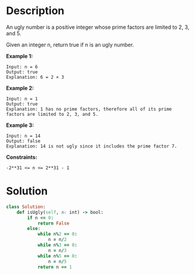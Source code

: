 # Description
An ugly number is a positive integer whose prime factors are limited to 2, 3, and 5.

Given an integer n, return true if n is an ugly number.

**Example 1:**
```
Input: n = 6
Output: true
Explanation: 6 = 2 × 3
```
**Example 2:**
```
Input: n = 1
Output: true
Explanation: 1 has no prime factors, therefore all of its prime factors are limited to 2, 3, and 5.
```
**Example 3:**
```
Input: n = 14
Output: false
Explanation: 14 is not ugly since it includes the prime factor 7.
```
**Constraints:**
```
-2**31 <= n <= 2**31 - 1
```
# Solution
```ruby
class Solution:
    def isUgly(self, n: int) -> bool:
        if n <= 0:
            return False
        else:
            while n%2 == 0:
                n = n/2
            while n%3 == 0:
                n = n/3
            while n%5 == 0:
                n = n/5
            return n == 1
```
